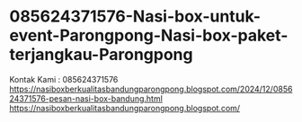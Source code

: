 # 085624371576-Nasi-box-untuk-event-Parongpong-Nasi-box-paket-terjangkau-Parongpong
Kontak Kami : 085624371576  https://nasiboxberkualitasbandungparongpong.blogspot.com/2024/12/085624371576-pesan-nasi-box-bandung.html  https://nasiboxberkualitasbandungparongpong.blogspot.com/
